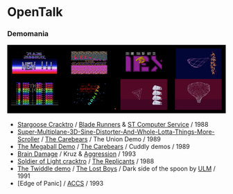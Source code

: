 # OpenTalk

### Demomania
![Demos](_images/OpenTalk_Stereolux_demos_intros.jpg)


* [Stargoose Cracktro](https://www.youtube.com/watch?v=TrN5xsfBvHQ) / [Blade Runners](https://demozoo.org/groups/31439/) & [ST Computer Service](https://demozoo.org/groups/36386/) / 1988
* [Super-Multiplane-3D-Sine-Distorter-And-Whole-Lotta-Things-More-Scroller](https://youtu.be/comSfq97R9s?t=3296) / [The Carebears](https://demozoo.org/groups/2050/) / The Union Demo / 1989
* [The Megaball Demo](https://youtu.be/5pRelt_CPVk?t=4314) / [The Carebears](https://demozoo.org/groups/2050/) / Cuddly demos / 1989
* [Brain Damage](https://www.youtube.com/watch?v=EG0fk2o88xg) / Kruz & [Aggression](https://demozoo.org/groups/365/) / 1993
* [Soldier of Light cracktro](https://www.youtube.com/watch?v=m4YcjQ9j7Bw) / [The Replicants](https://demozoo.org/groups/31491/) / 1988
* [The Twiddle demo](https://youtu.be/nqHK4IQhtVo?t=1694) / [The Lost Boys](https://demozoo.org/groups/36386/) / Dark side of the spoon by [ULM](https://demozoo.org/groups/2274/) / 1991
* [Edge of Panic] / [ACCS](https://www.youtube.com/watch?v=bkGBmBIFOaI) / 1993

